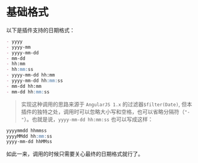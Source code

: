 # 基础格式

以下是插件支持的日期格式：

```markdown
- yyyy 
- yyyy-mm
- yyyy-mm-dd
- mm-dd
- hh:mm
- hh:mm:ss
- yyyy-mm-dd hh:mm
- yyyy-mm-dd hh:mm:ss
- mm-dd hh:mm
- mm-dd hh:mm:ss
```

> 实现这种调用的思路来源于 `AngularJS 1.x` 的过滤器`$filter(Date)`, 但本插件的独特之处，调用时可以忽略大小写和空格，也可以省略分隔符（`"-"`）。也就是说，`yyyy-mm-dd hh:mm:ss` 也可以写成这样：


```markdown
yyyymmdd hhmmss
yyyyMMdd hh:mm:ss
yyyy-mm-dd hhMMss
```

如此一来，调用的时候只需要关心最终的日期格式就行了。